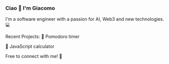 ### Ciao 👋 I'm Giacomo

I'm a software engineer with a passion for AI, Web3 and new technologies. 💻

Recent Projects:
🍅 Pomodoro timer

🧮 JavaScript calculator

Free to connect with me! 🤝

<!--
**1giacomo/1giacomo** is a ✨ _special_ ✨ repository because its `README.md` (this file) appears on your GitHub profile.

Here are some ideas to get you started:

- 🔭 I’m currently working on ...
- 🌱 I’m currently learning ...
- 👯 I’m looking to collaborate on ...
- 🤔 I’m looking for help with ...
- 💬 Ask me about ...
- 📫 How to reach me: ...
- 😄 Pronouns: ...
- ⚡ Fun fact: ...
-->
